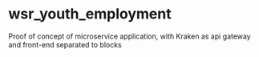 # wsr_youth_employment
Proof of concept of microservice application, with Kraken as api gateway and  front-end separated to blocks
